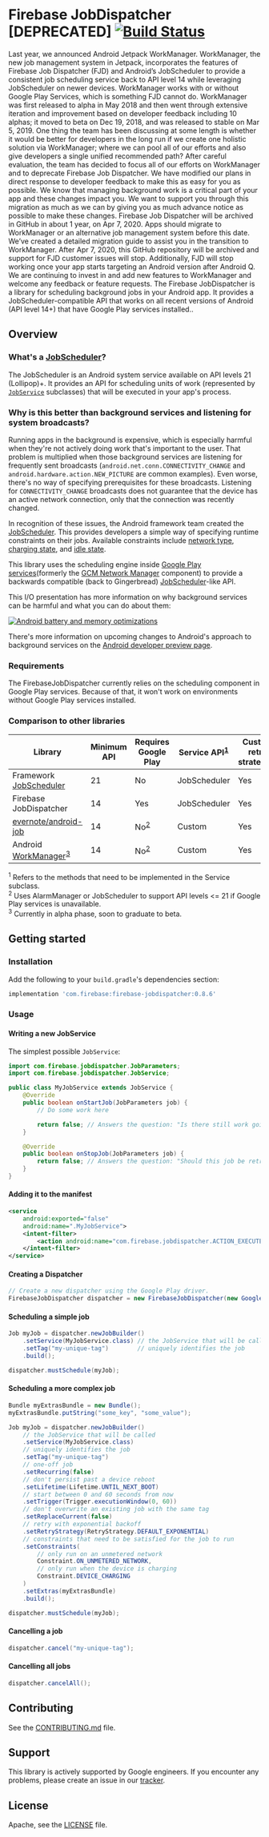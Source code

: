 # Firebase JobDispatcher [DEPRECATED] [![Build Status][ci-badge]][ci-link]

[ci-badge]: https://travis-ci.org/firebase/firebase-jobdispatcher-android.svg?branch=master
[ci-link]: https://travis-ci.org/firebase/firebase-jobdispatcher-android

Last year, we announced Android Jetpack WorkManager. WorkManager, the new job management system in Jetpack, incorporates the features of Firebase Job Dispatcher (FJD) and Android’s JobScheduler to provide a consistent job scheduling service back to API level 14 while leveraging JobScheduler on newer devices. WorkManager works with or without Google Play Services, which is something FJD cannot do. WorkManager was first released to alpha in May 2018 and then went through extensive iteration and improvement based on developer feedback including 10 alphas; it moved to beta on Dec 19, 2018, and was released to stable on Mar 5, 2019. One thing the team has been discussing at some length is whether it would be better for developers in the long run if we create one holistic solution via WorkManager; where we can pool all of our efforts and also give developers a single unified recommended path?
After careful evaluation, the team has decided to focus all of our efforts on WorkManager and to deprecate Firebase Job Dispatcher. We have modified our plans in direct response to developer feedback to make this as easy for you as possible. We know that managing background work is a critical part of your app and these changes impact you. We want to support you through this migration as much as we can by giving you as much advance notice as possible to make these changes. Firebase Job Dispatcher will be archived in GitHub in about 1 year, on Apr 7, 2020. Apps should migrate to WorkManager or an alternative job management system before this date.
We’ve created a detailed migration guide to assist you in the transition to WorkManager. After Apr 7, 2020, this GitHub repository will be archived and support for FJD customer issues will stop. Additionally, FJD will stop working once your app starts targeting an Android version after Android Q.
We are continuing to invest in and add new features to WorkManager and welcome any feedback or feature requests.
The Firebase JobDispatcher is a library for scheduling background jobs in your Android app. It provides a JobScheduler-compatible API that works on all recent versions of Android (API level 14+) that have Google Play services installed..

## Overview

### What's a [JobScheduler][]?

The JobScheduler is an Android system service available on API levels 21
(Lollipop)+. It provides an API for scheduling units of work (represented by
[`JobService`][JobService] subclasses) that will be executed in your app's
process.

### Why is this better than background services and listening for system broadcasts?

Running apps in the background is expensive, which is especially harmful when
they're not actively doing work that's important to the user. That problem is
multiplied when those background services are listening for frequently sent
broadcasts (`android.net.conn.CONNECTIVITY_CHANGE` and
`android.hardware.action.NEW_PICTURE` are common examples). Even worse, there's
no way of specifying prerequisites for these broadcasts. Listening for
`CONNECTIVITY_CHANGE` broadcasts does not guarantee that the device has an
active network connection, only that the connection was recently changed.

In recognition of these issues, the Android framework team created the
[JobScheduler][]. This provides developers a simple way of specifying runtime
constraints on their jobs. Available constraints include
[network type][js-network-type], [charging state][js-charging-state], and
[idle state][js-idle-state].

This library uses the scheduling engine inside
[Google Play services](formerly the [GCM Network Manager][nts] component) to
provide a backwards compatible (back to Gingerbread) [JobScheduler][]-like API.

This I/O presentation has more information on why background services can be
harmful and what you can do about them:

[![Android battery and memory optimizations][io-video-img]][io-video-link]

There's more information on upcoming changes to Android's approach to background
services on the [Android developer preview page][n-preview-bg-optimizations].

[n-preview-bg-optimizations]: https://developer.android.com/preview/features/background-optimization.html
[io-video-img]: http://img.youtube.com/vi/VC2Hlb22mZM/hqdefault.jpg
[io-video-link]: https://youtu.be/VC2Hlb22mZM
[js-network-type]: https://developer.android.com/reference/android/app/job/JobInfo.Builder.html#setRequiredNetworkType(int)
[js-charging-state]: https://developer.android.com/reference/android/app/job/JobInfo.Builder.html#setRequiresCharging(boolean)
[js-idle-state]: https://developer.android.com/reference/android/app/job/JobInfo.Builder.html#setRequiresDeviceIdle(boolean)

### Requirements

The FirebaseJobDispatcher currently relies on the scheduling component in Google
Play services. Because of that, it won't work on environments without Google
Play services installed.

### Comparison to other libraries

Library                                     | Minimum API | Requires Google Play   | Service API<sup>[1](#fn1)</sup> | Custom retry strategies
------------------------------------------- | ----------- | ---------------------- | ------------------------------- | -----------------------
Framework [JobScheduler][]                  | 21          | No                     | JobScheduler                    | Yes
Firebase JobDispatcher                      | 14          | Yes                    | JobScheduler                    | Yes
[evernote/android-job][]                    | 14          | No<sup>[2](#fn2)</sup> | Custom                          | Yes
Android [WorkManager][]<sup>[3](#fn3)</sup> | 14          | No<sup>[2](#fn2)</sup> | Custom                          | Yes

<sup><a name="fn1">1</a></sup> Refers to the methods that need to be implemented in the
Service subclass.<br>
<sup><a name="fn2">2</a></sup> Uses AlarmManager or JobScheduler to support API levels <= 21 if Google
Play services is unavailable.<br>
<sup><a name="fn3">3</a></sup> Currently in alpha phase, soon to graduate to beta.</br>

## Getting started

### Installation

Add the following to your `build.gradle`'s dependencies section:

```groovy
implementation 'com.firebase:firebase-jobdispatcher:0.8.6'
```

### Usage

#### Writing a new JobService

The simplest possible `JobService`:

```java
import com.firebase.jobdispatcher.JobParameters;
import com.firebase.jobdispatcher.JobService;

public class MyJobService extends JobService {
    @Override
    public boolean onStartJob(JobParameters job) {
        // Do some work here

        return false; // Answers the question: "Is there still work going on?"
    }

    @Override
    public boolean onStopJob(JobParameters job) {
        return false; // Answers the question: "Should this job be retried?"
    }
}
```

#### Adding it to the manifest

```xml
<service
    android:exported="false"
    android:name=".MyJobService">
    <intent-filter>
        <action android:name="com.firebase.jobdispatcher.ACTION_EXECUTE"/>
    </intent-filter>
</service>
```

#### Creating a Dispatcher

```java
// Create a new dispatcher using the Google Play driver.
FirebaseJobDispatcher dispatcher = new FirebaseJobDispatcher(new GooglePlayDriver(context));
```

#### Scheduling a simple job

```java
Job myJob = dispatcher.newJobBuilder()
    .setService(MyJobService.class) // the JobService that will be called
    .setTag("my-unique-tag")        // uniquely identifies the job
    .build();

dispatcher.mustSchedule(myJob);
```

#### Scheduling a more complex job

```java
Bundle myExtrasBundle = new Bundle();
myExtrasBundle.putString("some_key", "some_value");

Job myJob = dispatcher.newJobBuilder()
    // the JobService that will be called
    .setService(MyJobService.class)
    // uniquely identifies the job
    .setTag("my-unique-tag")
    // one-off job
    .setRecurring(false)
    // don't persist past a device reboot
    .setLifetime(Lifetime.UNTIL_NEXT_BOOT)
    // start between 0 and 60 seconds from now
    .setTrigger(Trigger.executionWindow(0, 60))
    // don't overwrite an existing job with the same tag
    .setReplaceCurrent(false)
    // retry with exponential backoff
    .setRetryStrategy(RetryStrategy.DEFAULT_EXPONENTIAL)
    // constraints that need to be satisfied for the job to run
    .setConstraints(
        // only run on an unmetered network
        Constraint.ON_UNMETERED_NETWORK,
        // only run when the device is charging
        Constraint.DEVICE_CHARGING
    )
    .setExtras(myExtrasBundle)
    .build();

dispatcher.mustSchedule(myJob);
```

#### Cancelling a job

```java
dispatcher.cancel("my-unique-tag");
```

#### Cancelling all jobs

```java
dispatcher.cancelAll();
```

<!--
## Next steps

- Browse the [API documentation][]

[API documentation]: TODO: put link here

-->

## Contributing

See the [CONTRIBUTING.md](CONTRIBUTING.md) file.

## Support

This library is actively supported by Google engineers. If you encounter any
problems, please create an issue in our [tracker][].

## License

Apache, see the [LICENSE](LICENSE) file.

[tracker]: https://github.com/firebase/firebase-jobdispatcher-android/issues
[nts]: https://developers.google.com/cloud-messaging/network-manager
[fcm]: https://firebase.google.com/docs/cloud-messaging/
[gcm]: https://developers.google.com/cloud-messaging/
[JobService]: https://developer.android.com/reference/android/app/job/JobService.html
[JobScheduler]: https://developer.android.com/reference/android/app/job/JobScheduler.html
[Google Play services]: https://developers.google.com/android/guides/overview
[evernote/android-job]: https://github.com/evernote/android-job
[WorkManager]: https://developer.android.com/topic/libraries/architecture/workmanager/
